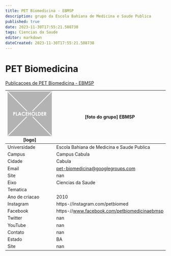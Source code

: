 ```yaml
---
title: PET Biomedicina - EBMSP
description: grupo da Escola Bahiana de Medicina e Saude Publica
published: true
date: 2023-11-30T17:55:21.508738
tags: Ciencias da Saude
editor: markdown
dateCreated: 2023-11-30T17:55:21.508738
---
```


# PET Biomedicina

[Publicacoes de PET Biomedicina - EBMSP](/atividade/41PETBiomedicinaEBMSP/feed.md)

| ![placeholder.png](/placeholder.png) [logo] | [foto do grupo] EBMSP         |
| ------------------------------------------- | ------------------------------------------------- |
| Universidade                                | Escola Bahiana de Medicina e Saude Publica      |
| Campus                                      | Campus Cabula            |
| Cidade                                      | Cabula             |
| Email                                       | pet-biomedicina@googlegroups.com             |
| Site                                        | nan              |
| Eixo                                        | Ciencias da Saude              |
| Tematica                                    |           |
| Ano de criacao                              | 2010        |
| Instagram                                   | https-//instagram.com/petbiomed         |
| Facebook                                    | https-//www.facebook.com/petbiomedicinaebmsp          |
| Twitter                                     | nan           |
| YouTube                                     | nan           |
| Contato                                     | nan         |
| Estado                                      |  BA            |
| Site                                        | nan |
